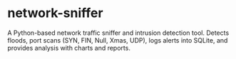 # network-sniffer
A Python-based network traffic sniffer and intrusion detection tool. Detects floods, port scans (SYN, FIN, Null, Xmas, UDP), logs alerts into SQLite, and provides analysis with charts and reports.
